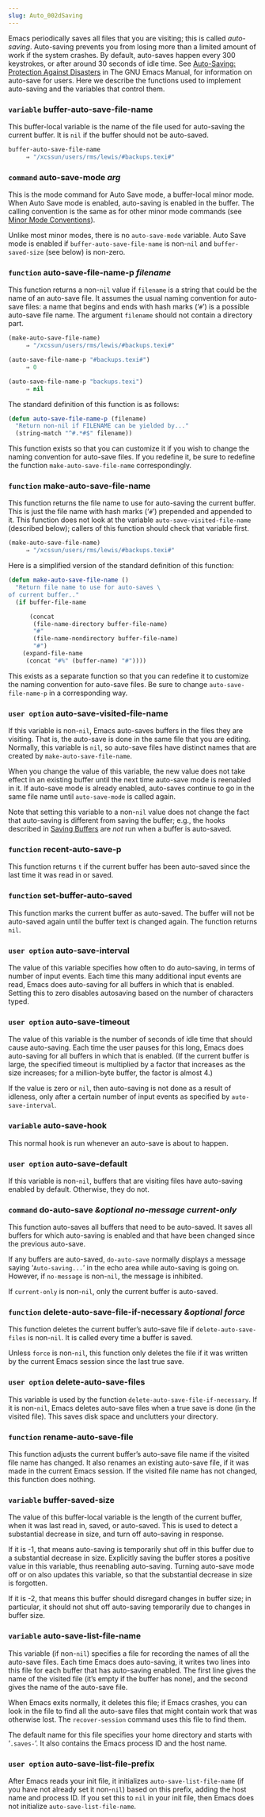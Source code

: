 ```yaml
---
slug: Auto_002dSaving
---
```


Emacs periodically saves all files that you are visiting; this is called *auto-saving*. Auto-saving prevents you from losing more than a limited amount of work if the system crashes. By default, auto-saves happen every 300 keystrokes, or after around 30 seconds of idle time. See [Auto-Saving: Protection Against Disasters](https://www.gnu.org/software/emacs/manual/html_mono/emacs.html#Auto-Save) in The GNU Emacs Manual, for information on auto-save for users. Here we describe the functions used to implement auto-saving and the variables that control them.

### <span className="tag variable">`variable`</span> **buffer-auto-save-file-name**

This buffer-local variable is the name of the file used for auto-saving the current buffer. It is `nil` if the buffer should not be auto-saved.

```lisp
buffer-auto-save-file-name
     ⇒ "/xcssun/users/rms/lewis/#backups.texi#"
```

### <span className="tag command">`command`</span> **auto-save-mode** *arg*

This is the mode command for Auto Save mode, a buffer-local minor mode. When Auto Save mode is enabled, auto-saving is enabled in the buffer. The calling convention is the same as for other minor mode commands (see [Minor Mode Conventions](Minor-Mode-Conventions)).

Unlike most minor modes, there is no `auto-save-mode` variable. Auto Save mode is enabled if `buffer-auto-save-file-name` is non-`nil` and `buffer-saved-size` (see below) is non-zero.

### <span className="tag function">`function`</span> **auto-save-file-name-p** *filename*

This function returns a non-`nil` value if `filename` is a string that could be the name of an auto-save file. It assumes the usual naming convention for auto-save files: a name that begins and ends with hash marks (‘`#`’) is a possible auto-save file name. The argument `filename` should not contain a directory part.

```lisp
(make-auto-save-file-name)
     ⇒ "/xcssun/users/rms/lewis/#backups.texi#"
```

```lisp
(auto-save-file-name-p "#backups.texi#")
     ⇒ 0
```

```lisp
(auto-save-file-name-p "backups.texi")
     ⇒ nil
```

The standard definition of this function is as follows:

```lisp
(defun auto-save-file-name-p (filename)
  "Return non-nil if FILENAME can be yielded by..."
  (string-match "^#.*#$" filename))
```

This function exists so that you can customize it if you wish to change the naming convention for auto-save files. If you redefine it, be sure to redefine the function `make-auto-save-file-name` correspondingly.

### <span className="tag function">`function`</span> **make-auto-save-file-name**

This function returns the file name to use for auto-saving the current buffer. This is just the file name with hash marks (‘`#`’) prepended and appended to it. This function does not look at the variable `auto-save-visited-file-name` (described below); callers of this function should check that variable first.

```lisp
(make-auto-save-file-name)
     ⇒ "/xcssun/users/rms/lewis/#backups.texi#"
```

Here is a simplified version of the standard definition of this function:

```lisp
(defun make-auto-save-file-name ()
  "Return file name to use for auto-saves \
of current buffer.."
  (if buffer-file-name
```

```lisp
      (concat
       (file-name-directory buffer-file-name)
       "#"
       (file-name-nondirectory buffer-file-name)
       "#")
    (expand-file-name
     (concat "#%" (buffer-name) "#"))))
```

This exists as a separate function so that you can redefine it to customize the naming convention for auto-save files. Be sure to change `auto-save-file-name-p` in a corresponding way.

### <span className="tag useroption">`user option`</span> **auto-save-visited-file-name**

If this variable is non-`nil`, Emacs auto-saves buffers in the files they are visiting. That is, the auto-save is done in the same file that you are editing. Normally, this variable is `nil`, so auto-save files have distinct names that are created by `make-auto-save-file-name`.

When you change the value of this variable, the new value does not take effect in an existing buffer until the next time auto-save mode is reenabled in it. If auto-save mode is already enabled, auto-saves continue to go in the same file name until `auto-save-mode` is called again.

Note that setting this variable to a non-`nil` value does not change the fact that auto-saving is different from saving the buffer; e.g., the hooks described in [Saving Buffers](Saving-Buffers) are *not* run when a buffer is auto-saved.

### <span className="tag function">`function`</span> **recent-auto-save-p**

This function returns `t` if the current buffer has been auto-saved since the last time it was read in or saved.

### <span className="tag function">`function`</span> **set-buffer-auto-saved**

This function marks the current buffer as auto-saved. The buffer will not be auto-saved again until the buffer text is changed again. The function returns `nil`.

### <span className="tag useroption">`user option`</span> **auto-save-interval**

The value of this variable specifies how often to do auto-saving, in terms of number of input events. Each time this many additional input events are read, Emacs does auto-saving for all buffers in which that is enabled. Setting this to zero disables autosaving based on the number of characters typed.

### <span className="tag useroption">`user option`</span> **auto-save-timeout**

The value of this variable is the number of seconds of idle time that should cause auto-saving. Each time the user pauses for this long, Emacs does auto-saving for all buffers in which that is enabled. (If the current buffer is large, the specified timeout is multiplied by a factor that increases as the size increases; for a million-byte buffer, the factor is almost 4.)

If the value is zero or `nil`, then auto-saving is not done as a result of idleness, only after a certain number of input events as specified by `auto-save-interval`.

### <span className="tag variable">`variable`</span> **auto-save-hook**

This normal hook is run whenever an auto-save is about to happen.

### <span className="tag useroption">`user option`</span> **auto-save-default**

If this variable is non-`nil`, buffers that are visiting files have auto-saving enabled by default. Otherwise, they do not.

### <span className="tag command">`command`</span> **do-auto-save** *\&optional no-message current-only*

This function auto-saves all buffers that need to be auto-saved. It saves all buffers for which auto-saving is enabled and that have been changed since the previous auto-save.

If any buffers are auto-saved, `do-auto-save` normally displays a message saying ‘`Auto-saving...`’ in the echo area while auto-saving is going on. However, if `no-message` is non-`nil`, the message is inhibited.

If `current-only` is non-`nil`, only the current buffer is auto-saved.

### <span className="tag function">`function`</span> **delete-auto-save-file-if-necessary** *\&optional force*

This function deletes the current buffer’s auto-save file if `delete-auto-save-files` is non-`nil`. It is called every time a buffer is saved.

Unless `force` is non-`nil`, this function only deletes the file if it was written by the current Emacs session since the last true save.

### <span className="tag useroption">`user option`</span> **delete-auto-save-files**

This variable is used by the function `delete-auto-save-file-if-necessary`. If it is non-`nil`, Emacs deletes auto-save files when a true save is done (in the visited file). This saves disk space and unclutters your directory.

### <span className="tag function">`function`</span> **rename-auto-save-file**

This function adjusts the current buffer’s auto-save file name if the visited file name has changed. It also renames an existing auto-save file, if it was made in the current Emacs session. If the visited file name has not changed, this function does nothing.

### <span className="tag variable">`variable`</span> **buffer-saved-size**

The value of this buffer-local variable is the length of the current buffer, when it was last read in, saved, or auto-saved. This is used to detect a substantial decrease in size, and turn off auto-saving in response.

If it is -1, that means auto-saving is temporarily shut off in this buffer due to a substantial decrease in size. Explicitly saving the buffer stores a positive value in this variable, thus reenabling auto-saving. Turning auto-save mode off or on also updates this variable, so that the substantial decrease in size is forgotten.

If it is -2, that means this buffer should disregard changes in buffer size; in particular, it should not shut off auto-saving temporarily due to changes in buffer size.

### <span className="tag variable">`variable`</span> **auto-save-list-file-name**

This variable (if non-`nil`) specifies a file for recording the names of all the auto-save files. Each time Emacs does auto-saving, it writes two lines into this file for each buffer that has auto-saving enabled. The first line gives the name of the visited file (it’s empty if the buffer has none), and the second gives the name of the auto-save file.

When Emacs exits normally, it deletes this file; if Emacs crashes, you can look in the file to find all the auto-save files that might contain work that was otherwise lost. The `recover-session` command uses this file to find them.

The default name for this file specifies your home directory and starts with ‘`.saves-`’. It also contains the Emacs process ID and the host name.

### <span className="tag useroption">`user option`</span> **auto-save-list-file-prefix**

After Emacs reads your init file, it initializes `auto-save-list-file-name` (if you have not already set it non-`nil`) based on this prefix, adding the host name and process ID. If you set this to `nil` in your init file, then Emacs does not initialize `auto-save-list-file-name`.
